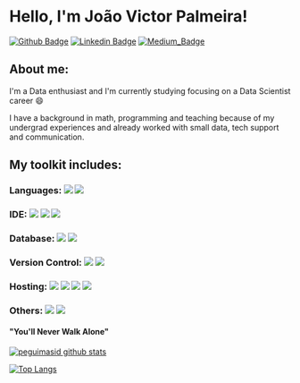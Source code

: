 # Hello, I'm João Victor Palmeira! 

[![Github Badge](https://img.shields.io/badge/-Github-000?style=flat-square&logo=Github&logoColor=white&link=https://github.com/jvpalmeira)](https://github.com/jvpalmeira)
[![Linkedin Badge](https://img.shields.io/badge/-LinkedIn-blue?style=flat-square&logo=Linkedin&logoColor=white&link=https://www.linkedin.com/in/jvpalmeira/)](https://www.linkedin.com/in/jvpalmeira/)
[![Medium_Badge](https://img.shields.io/badge/Medium-12100E?style=flat-square&logo=Medium&logoColor=white&link=https://jvpalmeira.medium.com)](https://jvpalmeira.medium.com)

## About me:

I'm a Data enthusiast and I'm currently studying focusing on a Data Scientist career :smile:

I have a background in math, programming and teaching because of my undergrad experiences and already worked with small data, tech support and communication.

## My toolkit includes:

### Languages: <img src="https://img.shields.io/badge/Python-FFD43B?style=for-the-badge&logo=python&logoColor=darkgreen"/> <img src="https://img.shields.io/badge/C-00599C?style=for-the-badge&logo=c&logoColor=white"/>

### IDE: <img src="https://img.shields.io/badge/Jupyter-F37626.svg?&style=for-the-badge&logo=Jupyter&logoColor=white"/> <img src="https://img.shields.io/badge/Visual_Studio_Code-0078D4?style=for-the-badge&logo=visual%20studio%20code&logoColor=white"/> <img src="https://img.shields.io/badge/Colab-F9AB00?style=for-the-badge&logo=googlecolab&color=525252"/> 

### Database: <img src ="https://img.shields.io/badge/PostgreSQL-316192?style=for-the-badge&logo=postgresql&logoColor=white"/> <img src ="https://img.shields.io/badge/MongoDB-%234ea94b.svg?&style=for-the-badge&logo=mongodb&logoColor=white"/>

### Version Control: <img src="https://img.shields.io/badge/git%20-F05032.svg?&style=for-the-badge&logo=git&logoColor=white"/> <img src="https://img.shields.io/badge/github%20-%23121011.svg?&style=for-the-badge&logo=github&logoColor=white"/>

### Hosting: <img src="https://img.shields.io/badge/heroku%20-%23430098.svg?&style=for-the-badge&logo=heroku&logoColor=white"/> <img src="https://img.shields.io/badge/vercel%20-%23000000.svg?&style=for-the-badge&logo=vercel&logoColor=white"/> <img src="https://img.shields.io/badge/DigitalOcean-%230167ff.svg?&style=for-the-badge&logo=digitalOcean&logoColor=white"/> <img src="https://img.shields.io/badge/Netlify-00C7B7?style=for-the-badge&logo=netlify&logoColor=white" />

### Others: <img src="https://img.shields.io/badge/docker%20-%230db7ed.svg?&style=for-the-badge&logo=docker&logoColor=white"/> <img src="https://img.shields.io/badge/GraphQL%20-e535ab.svg?&style=for-the-badge&logo=graphql&logoColor=white"/> 

#### "You'll Never Walk Alone"

[![peguimasid github stats](https://github-readme-stats.vercel.app/api?username=jvpalmeira&show_icons=true&title_color=fff&icon_color=37aaff&text_color=f8f8f2&bg_color=171c24&count_private=true)](https://github.com/jvpalmeira)

[![Top Langs](https://github-readme-stats.vercel.app/api/top-langs/?username=jvpalmeira&layout=compact&title_color=fff&text_color=f8f8f2&hide=java&bg_color=171c24)](https://github.com/jvpalmeira)





<!--
**jvpalmeira/jvpalmeira** is a ✨ _special_ ✨ repository because its `README.md` (this file) appears on your GitHub profile.

Here are some ideas to get you started:

- 🔭 I’m currently working on ...
- 🌱 I’m currently learning ...
- 👯 I’m looking to collaborate on ...
- 🤔 I’m looking for help with ...
- 💬 Ask me about ...
- 📫 How to reach me: ...
- 😄 Pronouns: ...
- ⚡ Fun fact: ...
-->
